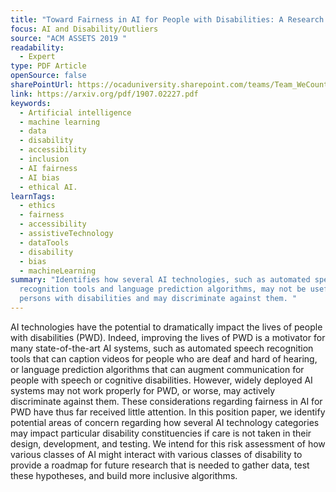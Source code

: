 ```yaml
---
title: "Toward Fairness in AI for People with Disabilities: A Research Roadmap"
focus: AI and Disability/Outliers
source: "ACM ASSETS 2019 "
readability:
  - Expert
type: PDF Article
openSource: false
sharePointUrl: https://ocaduniversity.sharepoint.com/teams/Team_WeCount/Shared%20Documents/Resources%20and%20Tools/Literature%20(curated)/Toward%20Fairness%20in%20AI%20for%20People%20with%20Disabilities-%20%20A%20Research%20Roadmap%20.pdf
link: https://arxiv.org/pdf/1907.02227.pdf
keywords:
  - Artificial intelligence
  - machine learning
  - data
  - disability
  - accessibility
  - inclusion
  - AI fairness
  - AI bias
  - ethical AI.
learnTags:
  - ethics
  - fairness
  - accessibility
  - assistiveTechnology
  - dataTools
  - disability
  - bias
  - machineLearning
summary: "Identifies how several AI technologies, such as automated speech
  recognition tools and language prediction algorithms, may not be useful for
  persons with disabilities and may discriminate against them. "
---
```

AI technologies have the potential to dramatically impact the lives of people with disabilities (PWD). Indeed, improving the lives of PWD is a motivator for many state-of-the-art AI systems, such as automated speech recognition tools that can caption videos for people who are deaf and hard of hearing, or language prediction algorithms that can augment communica­tion for people with speech or cognitive disabilities. However, widely deployed AI systems may not work properly for PWD, or worse, may actively discriminate against them. These con­siderations regarding fairness in AI for PWD have thus far received little attention. In this position paper, we identify po­tential areas of concern regarding how several AI technology categories may impact particular disability constituencies if care is not taken in their design, development, and testing. We intend for this risk assessment of how various classes of AI might interact with various classes of disability to provide a roadmap for future research that is needed to gather data, test these hypotheses, and build more inclusive algorithms.
